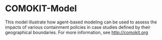 # COMOKIT-Model

This model illustrate how agent-based modeling can be used to assess the impacts of various containment policies in case studies defined by their geographical boundaries. For more information, see http://comokit.org  
